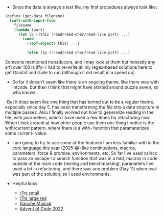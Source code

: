 - Since the data is always a text file, my first procedures always look like:
```scheme
(define (get-data filename)
  (call-with-input-file
    filename
    (lambda (port)
      (let lp ((this (read/read-char/read-line port) ...)
        (cond
          ((eof-object? this) ...)
          ...
          (else (lp ((read/read-char/read-line port) ...)
```
Someone mentioned transducers, and I may look at them but honestly any srfi
over 100 is iffy- I had to re-write all my regex-based solutions here to get
Gambit and Guile to run (although it did result in a speed up) 


- So far it doesn't seem like there is an ongoing theme, like there was with intcode, but
then I think that might have started around puzzle seven, so who knows. 

-But it does seem like one thing that has turned out to be a regular theme, especially since day 5, has been transforming the file into a data structure in multiple passes. Also I finally worked out how to generalize reading in the file, with parameters, which I have used a few times for refactoring now. When I look around at how other people use them one thing I notice is the with/current pattern, where there is a with- function that parameterizes some current- value.

- I am going to try to use some of the features I am less familiar with in the core language
this year (2025 :joy:) like continuations, macros, parameters, force & promise, environments,
etc. So far I've used call/cc to pass an escape t a search function that was in a fold, macros
in code outside of the main code (testing and benchmarking), parameters I've used a bit in refactoring, and there was one problem (Day 11) when eval was part of the solution, so I used environments.

- Helpful links:
  - [r7rs small](https://standards.scheme.org/unofficial/errata-corrected-r7rs.pdf)
  - [r7rs large red](https://codeberg.org/scheme/r7rs/src/branch/main/ballot-results/jcowan/edition/2016-07-red-edition-report.md)
  - [Gauche Manual](https://practical-scheme.net/gauche/man/gauche-refe/index.html)
  - [Advent of Code 2022](https://adventofcode.com/2022)
